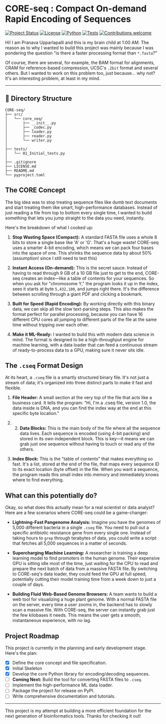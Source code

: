 # CORE-seq : Compact On-demand Rapid Encoding of Sequences

[![Project Status](https://img.shields.io/badge/status-in_development-orange?style=for-the-badge)](https://github.com/pranavaupparlapalli/CORE-seq)
[![License](https://img.shields.io/badge/License-MIT-green?style=for-the-badge)](./LICENSE.md)
[![Python](https://img.shields.io/badge/Python-3.9%2B-blue?style=for-the-badge&logo=python&logoColor=white)](https://www.python.org/)
[![Tests](https://img.shields.io/badge/tests-passing-brightgreen?style=for-the-badge&logo=pytest)](./tests)
[![Contributions welcome](https://img.shields.io/badge/contributions-welcome-blueviolet?style=for-the-badge&logo=github)](https://github.com/pranavaupparlapalli/CORE-seq/issues)


Hi! I am Pranava Upparlapalli and this is my brain child at 1:00 AM. The reason as to why I wanted to build this project was mainly because I was pondering the question "is there a faster processing format than `*.fasta`?"

Of course, there are several, for example, the BAM format for alignments, CRAM for reference-based compression, UCSC's `.2bit` format and several others. But I wanted to work on this problem too, just because... why not? It's an interesting problem, at least in my mind.

---
## 📂 Directory Structure

```plaintext
CORE-seq/
├── src/
│   └── core_seq/
│       ├── __init__.py
│       ├── _codec.py
│       ├── loader.py
│       ├── reader.py
│       └── writer.py
│
├── tests/
│   └── 01_Initial_tests.py
│
├── .gitignore
├── LICENSE.md
├── README.md
└── pyproject.toml
```

## The CORE Concept

The big idea was to stop treating sequence files like dumb text documents and start treating them like smart, high-performance databases. Instead of just reading a file from top to bottom every single time, I wanted to build something that lets you jump straight to the data you need, instantly.

Here's the breakdown of what I cooked up:

1.  **Stop Wasting Space (Compact):** A standard FASTA file uses a whole 8 bits to store a single base like 'A' or 'G'. That's a huge waste! CORE-seq uses a smarter 4-bit encoding, which means we can pack four bases into the space of one. This shrinks the sequence data by about 50% (assumption! since I still need to test this)

2.  **Instant Access (On-demand):** This is the secret sauce. Instead of having to read through 9 GB of a 10 GB file just to get to the end, CORE-seq creates an index—like a table of contents for your sequences. So when you ask for "chromosome Y," the program looks it up in the index, sees it starts at byte `5,432,100`, and jumps right there. It's the difference between scrolling through a giant PDF and clicking a bookmark.

3.  **Built for Speed (Rapid Encoding):** By working directly with this binary data, we can skip all the slow text-parsing steps. This also makes the format perfect for parallel processing, because you can have 16 different CPU cores all jumping to different parts of the file at the same time without tripping over each other.

4.  **Make it ML-Ready:** I wanted to build this with modern data science in mind. The format is designed to be a high-throughput engine for machine learning, with a data loader that can feed a continuous stream of ready-to-process data to a GPU, making sure it never sits idle.

## The `.cseq` Format Design

At its heart, a `.cseq` file is a smartly structured binary file. It's not just a stream of data; it's organized into three distinct parts to make it fast and flexible.

1.  **File Header:** A small section at the very top of the file that acts like a business card. It tells the program: "Hi, I'm a .cseq file, version 1.0, the data inside is DNA, and you can find the index way at the end at this specific byte location."

2.  2. **Data Blocks:** This is the main body of the file where all the sequence data lives. Each sequence is encoded (using 4-bit packing) and stored in its own independent block. This is key—it means we can grab just one sequence without having to touch or read any of the others.

3.  **Index Block:** This is the "table of contents" that makes everything so fast. It's a list, stored at the end of the file, that maps every sequence ID to its exact location (byte offset) in the file. When you want a sequence, the program reads this small index into memory and immediately knows where to find everything.

## What can this potentially do?

Okay, so what does this actually mean for a real scientist or data analyst? Here are a few scenarios where CORE-seq could be a game-changer:

* **Lightning-Fast Pangenome Analysis:** Imagine you have the genomes of 5,000 different bacteria in a single `.cseq` file. You need to pull out a specific antibiotic resistance gene from every single one. Instead of taking hours to `grep` through terabytes of data, you could write a script that fetches all 5,000 sequences in a matter of seconds.

* **Supercharging Machine Learning:** A researcher is training a deep learning model to find promoters in the human genome. Their expensive GPU is sitting idle most of the time, just waiting for the CPU to read and prepare the next batch of data from a massive FASTA file. By switching to CORE-seq's data loader, they could feed the GPU at full speed, potentially cutting their model training time from a week down to just a couple of days.

* **Building Fluid Web-Based Genome Browsers:** A team wants to build a web tool for visualizing a huge plant genome. With a normal FASTA file on the server, every time a user zooms in, the backend has to slowly scan a massive file. With CORE-seq, the server can instantly grab just the few kilobases it needs. This means the user gets a smooth, instantaneous experience, with no lag.

## Project Roadmap

This project is currently in the planning and early development stage. Here's the plan:

-   [x] Define the core concept and file specification.
-   [x] Initial Skeleton
-   [x] Develop the core Python library for encoding/decoding sequences.
-   [ ] **Coming Next:** Build the tool for converting FASTA files to `.cseq`.
-   [ ] Implement the high-performance ML data loader.
-   [ ] Package the project for release on PyPI.
-   [ ] Write comprehensive documentation and tutorials.

---

This project is my attempt at building a more efficient foundation for the next generation of bioinformatics tools. Thanks for checking it out!

